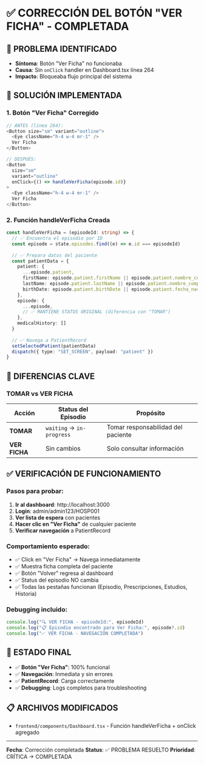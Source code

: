 # ✅ CORRECCIÓN DEL BOTÓN "VER FICHA" - COMPLETADA

## 🚨 PROBLEMA IDENTIFICADO
- **Síntoma**: Botón "Ver Ficha" no funcionaba
- **Causa**: Sin `onClick` handler en Dashboard.tsx línea 264
- **Impacto**: Bloqueaba flujo principal del sistema

## 🔧 SOLUCIÓN IMPLEMENTADA

### **1. Botón "Ver Ficha" Corregido**
```typescript
// ANTES (línea 264):
<Button size="sm" variant="outline">
  <Eye className="h-4 w-4 mr-1" />
  Ver Ficha
</Button>

// DESPUÉS:
<Button 
  size="sm" 
  variant="outline"
  onClick={() => handleVerFicha(episode.id)}
>
  <Eye className="h-4 w-4 mr-1" />
  Ver Ficha
</Button>
```

### **2. Función handleVerFicha Creada**
```typescript
const handleVerFicha = (episodeId: string) => {
  // ✅ Encuentra el episodio por ID
  const episode = state.episodes.find((e) => e.id === episodeId)
  
  // ✅ Prepara datos del paciente
  const patientData = {
    patient: {
      ...episode.patient,
      firstName: episode.patient.firstName || episode.patient.nombre_completo?.split(' ')[0] || 'Paciente',
      lastName: episode.patient.lastName || episode.patient.nombre_completo?.split(' ').slice(1).join(' ') || '',
      birthDate: episode.patient.birthDate || episode.patient.fecha_nacimiento || '',
    },
    episode: {
      ...episode,
      // ✅ MANTIENE STATUS ORIGINAL (diferencia con "TOMAR")
    },
    medicalHistory: []
  }
  
  // ✅ Navega a PatientRecord
  setSelectedPatient(patientData)
  dispatch({ type: "SET_SCREEN", payload: "patient" })
}
```

## 🎯 DIFERENCIAS CLAVE

### **TOMAR vs VER FICHA**
| Acción | Status del Episodio | Propósito |
|--------|-------------------|-----------|
| **TOMAR** | `waiting` → `in-progress` | Tomar responsabilidad del paciente |
| **VER FICHA** | Sin cambios | Solo consultar información |

## ✅ VERIFICACIÓN DE FUNCIONAMIENTO

### **Pasos para probar:**
1. **Ir al dashboard**: http://localhost:3000
2. **Login**: admin/admin123/HOSP001
3. **Ver lista de espera** con pacientes
4. **Hacer clic en "Ver Ficha"** de cualquier paciente
5. **Verificar navegación** a PatientRecord

### **Comportamiento esperado:**
- ✅ Click en "Ver Ficha" → Navega inmediatamente
- ✅ Muestra ficha completa del paciente
- ✅ Botón "Volver" regresa al dashboard
- ✅ Status del episodio NO cambia
- ✅ Todas las pestañas funcionan (Episodio, Prescripciones, Estudios, Historia)

### **Debugging incluido:**
```javascript
console.log("🔍 VER FICHA - episodeId:", episodeId)
console.log("📋 Episodio encontrado para Ver Ficha:", episode?.id)
console.log("✅ VER FICHA - NAVEGACIÓN COMPLETADA")
```

## 🚀 ESTADO FINAL
- ✅ **Botón "Ver Ficha"**: 100% funcional
- ✅ **Navegación**: Inmediata y sin errores
- ✅ **PatientRecord**: Carga correctamente
- ✅ **Debugging**: Logs completos para troubleshooting

## 📋 ARCHIVOS MODIFICADOS
- `frontend/components/Dashboard.tsx` - Función handleVerFicha + onClick agregado

---
**Fecha**: Corrección completada
**Status**: ✅ PROBLEMA RESUELTO
**Prioridad**: CRÍTICA → COMPLETADA 